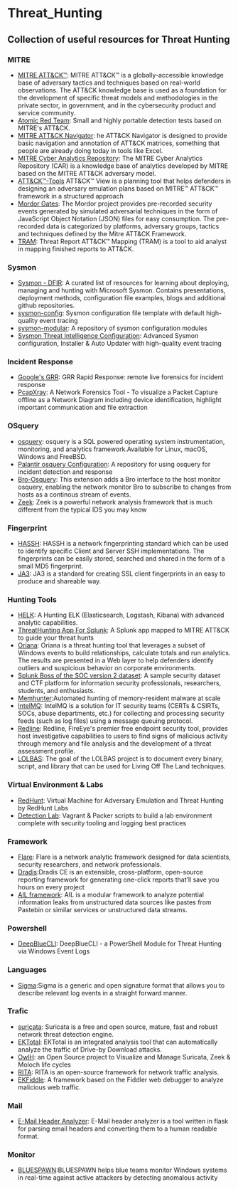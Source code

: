 # Threat_Hunting
## Collection of useful resources for Threat Hunting

### MITRE
- [MITRE ATT&CK™](https://attack.mitre.org/): MITRE ATT&CK™ is a globally-accessible knowledge base of adversary tactics and techniques based on real-world observations. The ATT&CK knowledge base is used as a foundation for the development of specific threat models and methodologies in the private sector, in government, and in the cybersecurity product and service community.
- [Atomic Red Team](https://github.com/redcanaryco/atomic-red-team): Small and highly portable detection tests based on MITRE's ATT&CK.
- [MITRE ATT&CK Navigator](https://mitre-attack.github.io/attack-navigator/enterprise/): he ATT&CK Navigator is designed to provide basic navigation and annotation of ATT&CK matrices, something that people are already doing today in tools like Excel.
- [MITRE Cyber Analytics Repository](https://car.mitre.org/): The MITRE Cyber Analytics Repository (CAR) is a knowledge base of analytics developed by MITRE based on the MITRE ATT&CK adversary model.
- [ATT&CK™-Tools](https://github.com/nshalabi/ATTACK-Tools) ATT&CK™ View is a planning tool that helps defenders in designing an adversary emulation plans based on MITRE™ ATT&CK™ framework in a structured approach
- [Mordor Gates](https://github.com/Cyb3rWard0g/mordor): The Mordor project provides pre-recorded security events generated by simulated adversarial techniques in the form of JavaScript Object Notation (JSON) files for easy consumption. The pre-recorded data is categorized by platforms, adversary groups, tactics and techniques defined by the Mitre ATT&CK Framework.
- [TRAM](https://github.com/mitre-attack/tram): Threat Report ATT&CK™ Mapping (TRAM) is a tool to aid analyst in mapping finished reports to ATT&CK.

### Sysmon
- [Sysmon - DFIR](https://github.com/MHaggis/sysmon-dfir): A curated list of resources for learning about deploying, managing and hunting with Microsoft Sysmon. Contains presentations, deployment methods, configuration file examples, blogs and additional github repositories.
- [sysmon-config](https://github.com/SwiftOnSecurity/sysmon-config): Sysmon configuration file template with default high-quality event tracing
- [sysmon-modular](https://github.com/olafhartong/sysmon-modular): A repository of sysmon configuration modules
- [Sysmon Threat Intelligence Configuration](https://github.com/ion-storm/sysmon-config): Advanced Sysmon configuration, Installer & Auto Updater with high-quality event tracing

### Incident Response
- [Google's GRR](https://github.com/google/grr): GRR Rapid Response: remote live forensics for incident response
- [PcapXray](https://github.com/Srinivas11789/PcapXray): A Network Forensics Tool - To visualize a Packet Capture offline as a Network Diagram including device identification, highlight important communication and file extraction

### OSquery
- [osquery](https://osquery.io/): osquery is a SQL powered operating system instrumentation, monitoring, and analytics framework.Available for Linux, macOS, Windows and FreeBSD.
- [Palantir osquery Configuration](https://github.com/palantir/osquery-configuration): A repository for using osquery for incident detection and response
- [Bro-Osquery](https://github.com/bro/bro-osquery): This extension adds a Bro interface to the host monitor osquery, enabling the network monitor Bro to subscribe to changes from hosts as a continous stream of events.
- [Zeek](https://www.zeek.org/): Zeek is a powerful network analysis framework that is much different from the typical IDS you may know

### Fingerprint
- [HASSH](https://github.com/salesforce/hassh): HASSH is a network fingerprinting standard which can be used to identify specific Client and Server SSH implementations. The fingerprints can be easily stored, searched and shared in the form of a small MD5 fingerprint.
- [JA3](https://github.com/salesforce/ja3): JA3 is a standard for creating SSL client fingerprints in an easy to produce and shareable way.

### Hunting Tools
- [HELK](https://github.com/Cyb3rWard0g/HELK): A Hunting ELK (Elasticsearch, Logstash, Kibana) with advanced analytic capabilities.
- [ThreatHunting App For Splunk](https://github.com/olafhartong/ThreatHunting): A Splunk app mapped to MITRE ATT&CK to guide your threat hunts
- [Oriana](https://github.com/mvelazc0/Oriana): Oriana is a threat hunting tool that leverages a subset of Windows events to build relationships, calculate totals and run analytics. The results are presented in a Web layer to help defenders identify outliers and suspicious behavior on corporate environments. 
- [Splunk Boss of the SOC version 2 dataset](https://github.com/splunk/botsv2): A sample security dataset and CTF platform for information security professionals, researchers, students, and enthusiasts.
- [Memhunter](https://github.com/marcosd4h/memhunter):Automated hunting of memory-resident malware at scale
- [IntelMQ](https://github.com/certtools/intelmq): IntelMQ is a solution for IT security teams (CERTs & CSIRTs, SOCs, abuse departments, etc.) for collecting and processing security feeds (such as log files) using a message queuing protocol.
- [Redline](https://www.fireeye.com/services/freeware/redline.html): Redline, FireEye's premier free endpoint security tool, provides host investigative capabilities to users to find signs of malicious activity through memory and file analysis and the development of a threat assessment profile.
- [LOLBAS](https://lolbas-project.github.io/): The goal of the LOLBAS project is to document every binary, script, and library that can be used for Living Off The Land techniques.

### Virtual Environment & Labs
- [RedHunt](https://github.com/redhuntlabs/RedHunt-OS): Virtual Machine for Adversary Emulation and Threat Hunting by RedHunt Labs
- [Detection Lab](https://github.com/clong/DetectionLab/): Vagrant & Packer scripts to build a lab environment complete with security tooling and logging best practices

### Framework
- [Flare](https://github.com/austin-taylor/flare): Flare is a network analytic framework designed for data scientists, security researchers, and network professionals. 
- [Dradis](https://dradisframework.com/ce/):Dradis CE is an extensible, cross-platform, open-source reporting framework for generating one-click reports that’ll save you hours on every project
- [AIL framework](https://github.com/CIRCL/AIL-framework): AIL is a modular framework to analyze potential information leaks from unstructured data sources like pastes from Pastebin or similar services or unstructured data streams.

### Powershell
- [DeepBlueCLI](https://github.com/sans-blue-team/DeepBlueCLI): DeepBlueCLI - a PowerShell Module for Threat Hunting via Windows Event Logs

### Languages
- [Sigma](https://github.com/Neo23x0/sigma):Sigma is a generic and open signature format that allows you to describe relevant log events in a straight forward manner. 

### Trafic
- [suricata](https://suricata-ids.org/): Suricata is a free and open source, mature, fast and robust network threat detection engine.
- [EKTotal](https://github.com/nao-sec/ektotal): EKTotal is an integrated analysis tool that can automatically analyze the traffic of Drive-by Download attacks.
- [OwlH](https://www.owlh.net/): an Open Source project to Visualize and Manage Suricata, Zeek & Moloch life cycles
- [RITA](https://github.com/activecm/rita): RITA is an open-source framework for network traffic analysis.
- [EKFiddle](https://github.com/malwareinfosec/EKFiddle): A framework based on the Fiddler web debugger to analyze malicious web traffic.

### Mail
- [E-Mail Header Analyzer](https://github.com/lnxg33k/email-header-analyzer): E-Mail header analyzer is a tool written in flask for parsing email headers and converting them to a human readable format.

### Monitor
- [BLUESPAWN](https://github.com/ION28/BLUESPAWN):BLUESPAWN helps blue teams monitor Windows systems in real-time against active attackers by detecting anomalous activity
